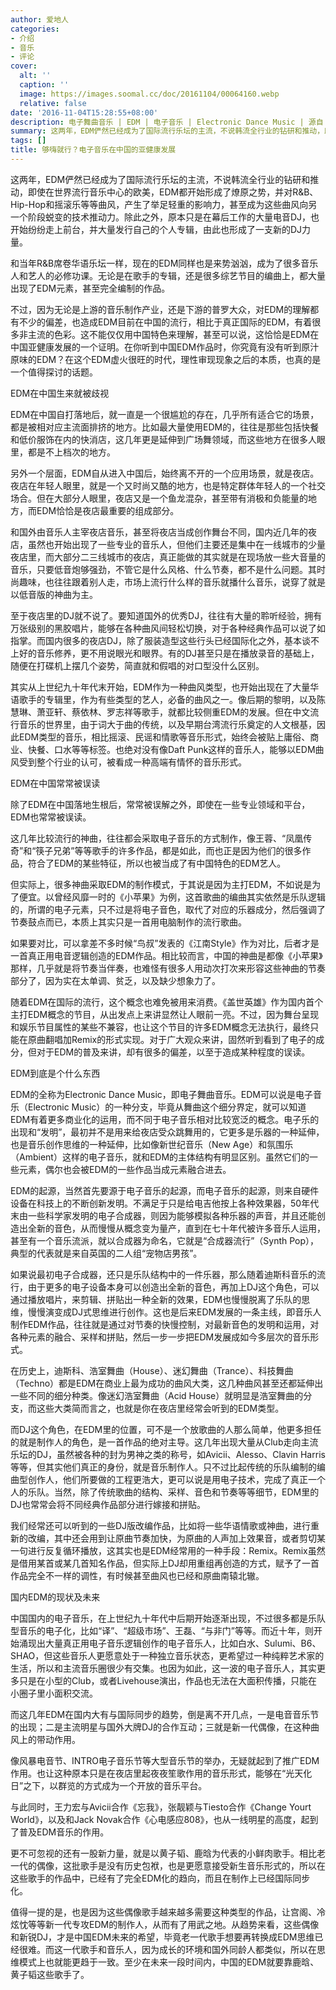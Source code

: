 ```yaml
---
author: 爱地人
categories:
- 介绍
- 音乐
- 评论
cover:
  alt: ''
  caption: ''
  image: https://images.soomal.cc/doc/20161104/00064160.webp
  relative: false
date: '2016-11-04T15:28:55+08:00'
description: 电子舞曲音乐 | EDM | 电子音乐 | Electronic Dance Music | 源自：腾讯娱乐 | 版权：转载 |  平均/总评分：10.00/10
summary: 这两年，EDM俨然已经成为了国际流行乐坛的主流，不说韩流全行业的钻研和推动，即使在世界流行音乐中心的欧美，EDM都开始形成了燎原之势，并对R&B、Hip-Hop和摇滚乐等等曲风，产生了举足轻重的影响力，甚至成为这些曲风向另一个阶段蜕变的技术推动力……
tags: []
title: 够嗨就行？电子音乐在中国的亚健康发展
---
```


这两年，EDM俨然已经成为了国际流行乐坛的主流，不说韩流全行业的钻研和推动，即使在世界流行音乐中心的欧美，EDM都开始形成了燎原之势，并对R&B、Hip-Hop和摇滚乐等等曲风，产生了举足轻重的影响力，甚至成为这些曲风向另一个阶段蜕变的技术推动力。除此之外，原本只是在幕后工作的大量电音DJ，也开始纷纷走上前台，并大量发行自己的个人专辑，由此也形成了一支新的DJ力量。

和当年R&B席卷华语乐坛一样，现在的EDM同样也是来势汹汹，成为了很多音乐人和艺人的必修功课。无论是在歌手的专辑，还是很多综艺节目的编曲上，都大量出现了EDM元素，甚至完全编制的作品。

不过，因为无论是上游的音乐制作产业，还是下游的普罗大众，对EDM的理解都有不少的偏差，也造成EDM目前在中国的流行，相比于真正国际的EDM，有着很多非主流的色彩。这不能仅仅用中国特色来理解，甚至可以说，这恰恰是EDM在中国亚健康发展的一个证明。在你听到中国EDM作品时，你究竟有没有听到原汁原味的EDM？在这个EDM虚火很旺的时代，理性审现现象之后的本质，也真的是一个值得探讨的话题。

EDM在中国生来就被歧视

EDM在中国自打落地后，就一直是一个很尴尬的存在，几乎所有适合它的场景，都是被相对应主流面排挤的地方。比如最大量使用EDM的，往往是那些包括快餐和低价服饰在内的快消店，这几年更是延伸到广场舞领域，而这些地方在很多人眼里，都是不上档次的地方。

另外一个层面，EDM自从进入中国后，始终离不开的一个应用场景，就是夜店。夜店在年轻人眼里，就是一个又时尚又酷的地方，也是特定群体年轻人的一个社交场合。但在大部分人眼里，夜店又是一个鱼龙混杂，甚至带有消极和负能量的地方，而EDM恰恰是夜店最重要的组成部分。

和国外由音乐人主宰夜店音乐，甚至将夜店当成创作舞台不同，国内近几年的夜店，虽然也开始出现了一些专业的音乐人，但他们主要还是集中在一线城市的少量夜店里，而大部分二三线城市的夜店，真正能做的其实就是在现场放一些大音量的音乐，只要低音炮够强劲，不管它是什么风格、什么节奏，都不是什么问题。其时尚趣味，也往往跟着别人走，市场上流行什么样的音乐就播什么音乐，说穿了就是以低音版的神曲为主。

至于夜店里的DJ就不说了。要知道国外的优秀DJ，往往有大量的聆听经验，拥有万张级别的黑胶唱片，能够在各种曲风间轻松切换，对于各种经典作品可以说了如指掌。而国内很多的夜店DJ，除了服装造型这些行头已经国际化之外，基本谈不上好的音乐修养，更不用说眼光和眼界。有的DJ甚至只是在播放录音的基础上，随便在打碟机上摆几个姿势，简直就和假唱的对口型没什么区别。

其实从上世纪九十年代末开始，EDM作为一种曲风类型，也开始出现在了大量华语歌手的专辑里，作为有些类型的艺人，必备的曲风之一。像后期的黎明，以及陈慧琳、萧亚轩、蔡依林、罗志祥等歌手，就都比较侧重EDM的发展。但在中文流行音乐的世界里，由于词大于曲的传统，以及早期台湾流行乐奠定的人文根基，因此EDM类型的音乐，相比摇滚、民谣和情歌等音乐形式，始终会被贴上庸俗、商业、快餐、口水等等标签。也绝对没有像Daft Punk这样的音乐人，能够以EDM曲风受到整个行业的认可，被看成一种高端有情怀的音乐形式。

EDM在中国常常被误读

除了EDM在中国落地生根后，常常被误解之外，即使在一些专业领域和平台，EDM也常常被误读。

这几年比较流行的神曲，往往都会采取电子音乐的方式制作，像王蓉、“凤凰传奇”和“筷子兄弟”等等歌手的许多作品，都是如此，而也正是因为他们的很多作品，符合了EDM的某些特征，所以也被当成了有中国特色的EDM艺人。

但实际上，很多神曲采取EDM的制作模式，于其说是因为主打EDM，不如说是为了便宜。以曾经风靡一时的《小苹果》为例，这首歌曲的编曲其实依然是乐队逻辑的，所谓的电子元素，只不过是将电子音色，取代了对应的乐器成分，然后强调了节奏鼓点而已，本质上其实只是一首用电脑制作的流行歌曲。

如果要对比，可以拿差不多时候“鸟叔”发表的《江南Style》作为对比，后者才是一首真正用电音逻辑创造的EDM作品。相比较而言，中国的神曲是都像《小苹果》那样，几乎就是将节奏当伴奏，也难怪有很多人用动次打次来形容这些神曲的节奏部分了，因为实在太单调、贫乏，以及缺少想象力了。

随着EDM在国际的流行，这个概念也难免被用来消费。《盖世英雄》作为国内首个主打EDM概念的节目，从出发点上来讲显然让人眼前一亮。不过，因为舞台呈现和娱乐节目属性的某些不兼容，也让这个节目的许多EDM概念无法执行，最终只能在原曲翻唱加Remix的形式实现。对于广大观众来讲，固然听到看到了电子的成分，但对于EDM的普及来讲，却有很多的偏差，以至于造成某种程度的误读。

EDM到底是个什么东西

EDM的全称为Electronic Dance Music，即电子舞曲音乐。EDM可以说是电子音乐（Electronic Music）的一种分支，毕竟从舞曲这个细分界定，就可以知道EDM有着更多商业化的运用，而不同于电子音乐相对比较宽泛的概念。电子乐的出现和“发明”，最初并不是用来给夜店受众跳舞用的，它更多是乐器的一种延伸，也是音乐创作思维的一种延伸，比如像新世纪音乐（New Age）和氛围乐（Ambient）这样的电子音乐，就和EDM的主体结构有明显区别。虽然它们的一些元素，偶尔也会被EDM的一些作品当成元素融合进去。

EDM的起源，当然首先要源于电子音乐的起源，而电子音乐的起源，则来自硬件设备在科技上的不断创新发明。不满足于只是给电吉他按上各种效果器，50年代末由一些科学家发明的电子合成器，则因为能够模拟各种乐器的声音，并且还能创造出全新的音色，从而慢慢从概念变为量产，直到在七十年代被许多音乐人运用，甚至有一个音乐流派，就以合成器为命名，它就是“合成器流行”（Synth Pop），典型的代表就是来自英国的二人组“宠物店男孩”。

如果说最初电子合成器，还只是乐队结构中的一件乐器，那么随着迪斯科音乐的流行，由于更多的电子设备本身可以创造出全新的音色，再加上DJ这个角色，可以通过播放唱片，来剪辑、拼贴出一种全新的效果，EDM也慢慢脱离了乐队的思维，慢慢演变成DJ式思维进行创作。这也是后来EDM发展的一条主线，即音乐人制作EDM作品，往往就是通过对节奏的快慢控制，对最新音色的发明和运用，对各种元素的融合、采样和拼贴，然后一步一步把EDM发展成如今多层次的音乐形式。

在历史上，迪斯科、浩室舞曲（House）、迷幻舞曲（Trance）、科技舞曲（Techno）都是EDM在商业上最为成功的曲风大类，这几种曲风甚至还都延伸出一些不同的细分种类。像迷幻浩室舞曲（Acid House）就明显是浩室舞曲的分支，而这些大类简而言之，也就是你在夜店里经常会听到的EDM类型。

而DJ这个角色，在EDM里的位置，可不是一个放歌曲的人那么简单，他更多担任的就是制作人的角色，是一首作品的绝对主导。这几年出现大量从Club走向主流乐坛的DJ，虽然被各种的封为男神之类的称号，如Avicii、Alesso、Clavin Harris等等，但其实他们真正的身份，就是音乐制作人。只不过比起传统的乐队编制的编曲型创作人，他们所要做的工程更浩大，更可以说是用电子技术，完成了真正一个人的乐队。当然，除了传统歌曲的结构、采样、音色和节奏等等细节，EDM里的DJ也常常会将不同经典作品部分进行嫁接和拼贴。

我们经常还可以听到的一些DJ版改编作品，比如将一些华语情歌或神曲，进行重新的改编，其中还会用到让原曲节奏加快，为原曲的人声加上效果音，或者剪切某一句进行反复循环播放，这其实也是EDM经常用的一种手段：Remix。Remix虽然是借用某首或某几首知名作品，但实际上DJ却用重组再创造的方式，赋予了一首作品完全不一样的调性，有时候甚至曲风也已经和原曲南辕北辙。

国内EDM的现状及未来

中国国内的电子音乐，在上世纪九十年代中后期开始逐渐出现，不过很多都是乐队型音乐的电子化，比如“译”、“超级市场”、王磊、“与非门”等等。而近十年，则开始涌现出大量真正用电子音乐逻辑创作的电子音乐人，比如白水、Sulumi、B6、SHAO，但这些音乐人更愿意处于一种独立音乐状态，更希望过一种纯粹艺术家的生活，所以和主流音乐圈很少有交集。也因为如此，这一波的电子音乐人，其实更多只是在小型的Club，或者Livehouse演出，作品也无法在大面积传播，只能在小圈子里小面积交流。

而这几年EDM在国内大有与国际同步的趋势，倒是离不开几点，一是电音音乐节的出现；二是主流明星与国外大牌DJ的合作互动；三就是新一代偶像，在这种曲风上的带动作用。

像风暴电音节、INTRO电子音乐节等大型音乐节的举办，无疑就起到了推广EDM作用。也让这种原本只是在夜店里起夜夜笙歌作用的音乐形式，能够在“光天化日”之下，以群览的方式成为一个开放的音乐平台。

与此同时，王力宏与Avicii合作《忘我》，张靓颖与Tiesto合作《Change Yourt World》，以及和Jack Novak合作《心电感应808》，也从一线明星的高度，起到了普及EDM音乐的作用。

更不可忽视的还有一股新力量，就是以黄子韬、鹿晗为代表的小鲜肉歌手。相比老一代的偶像，这批歌手是没有历史包袱，也是更愿意接受新生音乐形式的，所以在这些歌手的作品中，已经有了完全EDM化的趋向，而且在制作上已经国际同步化。

值得一提的是，也是因为这些偶像歌手越来越多需要这种类型的作品，让宫阁、冷炫忱等等新一代专攻EDM的制作人，从而有了用武之地。从趋势来看，这些偶像和新锐DJ，才是中国EDM未来的希望，毕竟老一代歌手想要再转换成EDM思维已经很难。而这一代歌手和音乐人，因为成长的环境和国外同龄人都类似，所以在思维模式上也就能更趋于一致。至少在未来一段时间内，中国的EDM就要靠鹿晗、黄子韬这些歌手了。